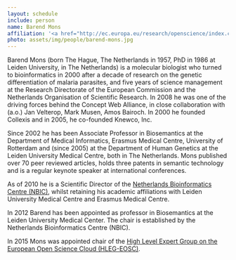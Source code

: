 ```yaml
---
layout: schedule
include: person
name: Barend Mons
affiliation: '<a href="http://ec.europa.eu/research/openscience/index.cfm?pg=open-science-cloud">EOSC</a> High Level Expert Group Chair'
photo: assets/img/people/barend-mons.jpg
---
```


Barend Mons (born The Hague, The Netherlands in 1957, PhD in 1986 at Leiden
University, in The Netherlands) is a molecular biologist who turned to
bioinformatics in 2000 after a decade of research on the genetic
differentiation of malaria parasites, and five years of science management at
the Research Directorate of the European Commission and the Netherlands
Organisation of Scientific Research. In 2008 he was one of the driving forces
behind the Concept Web Alliance, in close collaboration with (a.o.) Jan
Velterop, Mark Musen, Amos Bairoch. In 2000 he founded Collexis and in 2005, he
co-founded Knewco, Inc.

Since 2002 he has been Associate Professor in Biosemantics at the Department of
Medical Informatics, Erasmus Medical Centre, University of Rotterdam and (since
2005) at the Department of Human Genetics at the Leiden University Medical
Centre, both in The Netherlands. Mons published over 70 peer reviewed articles,
holds three patents in semantic technology and is a regular keynote speaker at
international conferences.

As of 2010 he is a Scientific Director of the [Netherlands Bioinformatics
Centre (NBIC)](https://www.nbic.nl/), whilst retaining his academic
affiliations with Leiden University Medical Centre and Erasmus Medical Centre. 

In 2012 Barend has been appointed as professor in Biosemantics at the Leiden
University Medical Center. The chair is established by the Netherlands
Bioinformatics Centre (NBIC).

In 2015 Mons was appointed chair of the [High Level Expert Group on the
European Open Science Cloud
(HLEG-EOSC)](http://ec.europa.eu/research/openscience/index.cfm?pg=open-science-cloud-hleg).
